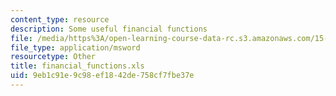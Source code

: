 ```yaml
---
content_type: resource
description: Some useful financial functions
file: /media/https%3A/open-learning-course-data-rc.s3.amazonaws.com/15-414-financial-management-summer-2003/9eb1c91e9c98ef1842de758cf7fbe37e_financial_functions.xls
file_type: application/msword
resourcetype: Other
title: financial_functions.xls
uid: 9eb1c91e-9c98-ef18-42de-758cf7fbe37e
---
```

